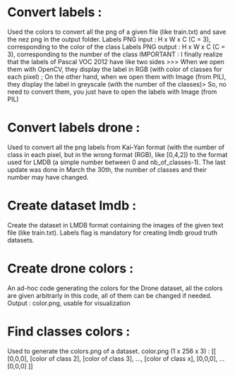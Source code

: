# Convert labels :
Used the colors to convert all the png of a given file (like train.txt) and save the nez png in the output folder.
Labels PNG input :  H x W x C (C = 3), corresponding to the color of the class
Labels PNG output : H x W x C (C = 3), corresponding to the number of the class
IMPORTANT : I finally realize that the labels of Pascal VOC 2012 have like two sides >>> When we open them with OpenCV, they display the label in RGB (with color of classes for each pixel) ; On the other hand, when we open them with Image (from PIL), they display the label in greyscale (with the number of the classes)>
So, no need to convert them, you just have to open the labels with Image (from PIL)


# Convert labels drone :
Used to convert all the png labels from Kai-Yan format (with the number of class in each pixel, but in the wrong format (RGB), like [0,4,2]) to the format used for LMDB (a simple number between 0 and nb_of_classes-1).
The last update was done in March the 30th, the number of classes and their number may have changed.


# Create dataset lmdb :
Create the dataset in LMDB format containing the images of the given text file (like train.txt). Labels flag is mandatory for creating lmdb groud truth datasets.


# Create drone colors :
An ad-hoc code generating the colors for the Drone dataset, all the colors are given arbitrarly in this code, all of them can be changed if needed.
Output : color.png, usable for visualization


# Find classes colors :
Used to generate the colors.png of a dataset.
color.png (1 x 256 x 3) :
[[  [0,0,0],
    [color of class 2],
    [color of class 3],
    ...,
    [color of class x],
    [0,0,0],
    ...
    [0,0,0] ]]



